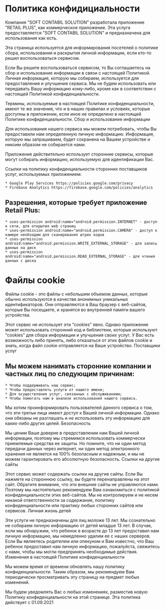 
# Политика конфидициальности

Компания "SOFT CONTABIL SOLUTION" разработала приложение "RETAIL PLUS", как коммерческое приложение. Эта услуга предоставляется "SOFT CONTABIL SOLUTION" и предназначена для использования как есть.

Эта страница используется для информирования посетелей о политике сбора, использования и раскрытия личной информации, если кто-то решил воспользоваться сервисом.

Если Вы решите воспользоваться сервисом, то Вы соглашаетесь на сбор и использование информации в связи с настоящей Политикой. Личная информация, которую мы собираем, используется для предоставления и улучшения сервиса. Мы не будем использовать или передавать Вашу информацию кому-либо, кроме как в соответствии с настоящей Политикой конфиденциальности.

Термины, используемые в настоящей Политике конфиденциальности, имеют те же значения, что и в наших правилах и условиях, которые доступны в приложении, если иное не определено в настоящей Политике конфиденциальности.
Сбор и использование информации

Для использования нашего сервиса мы можем потребовать, чтобы Вы предоставили нам определенную личную информацию. Информация, которую мы запрашиваем, будет сохранена на Вашем устройстве и никоим образом не собирается нами.

Приложение действительно использует сторонние сервисы, которые могут собирать информацию, используемую для идентификации Вас.

Ссылки на политику конфиденциальности сторонних поставщиков услуг, используемых приложением:

    * Google Play Services https://policies.google.com/privacy
    * Firebase Analytics https://firebase.google.com/policies/analytics

## Разрешения, которые требует приложение Retail Plus:

    * uses-permission android:name="android.permission.INTERNET" - доступ к сети, для открытия web страниц
    * uses-permission android:name="android.permission.CAMERA" - доступ к камере необходим для сканирования штрих кодов
    * uses-permission android:name="android.permission.WRITE_EXTERNAL_STORAGE" - для запись данных на диск
    * uses-permission android:name="android.permission.READ_EXTERNAL_STORAGE" - для чтения данных с диска

# Файлы cookie

Файлы cookie - это файлы с небольшим объемом данных, которые обычно используются в качестве анонимных уникальных идентификаторов. Они отправляются в Ваш браузер с веб-сайтов, которые Вы посещаете, и хранятся во внутренней памяти вашего устройства.

Этот сервис не использует эти “cookies” явно. Однако приложение может использовать сторонний код и библиотеки, которые используют “cookies” для сбора информации и улучшения своих услуг. У Вас есть возможность либо принять, либо отказаться от этих файлов cookie и знать, когда файл cookie отправляется на Ваше устройство.
Поставщики услуг

## Мы можем нанимать сторонние компании и частных лиц по следующим причинам:

    * Чтобы поддерживать наш сервис;
    * Чтобы предоставлять услуги от нашего имени;
    * Для осуществления услуг, связанных с обслуживанием;
    * Чтобы помогать нам в анализе использования нашего сервиса.

Мы хотим проинформировать пользователей данного сервиса о том, что эти третьи лица имеют доступ к Вашей личной информации. Однако они обязаны не разглашать и не использовать эту информацию для каких-либо других целей.
Безопасность

Мы ценим Ваше доверие в предоставлении нам Вашей личной информации, поэтому мы стремимся использовать коммерчески приемлемые средства ее защиты. Но помните, что ни один метод передачи данных через интернет, ни один метод электронного хранения не является на 100% безопасным и надежным, и мы не можем гарантировать его абсолютную безопасность.
Ссылки на другие сайты

Этот сервис может содержать ссылки на другие сайты. Если Вы нажмете на стороннюю ссылку, вы будете перенаправлены на этот сайт. Обратите внимание, что эти внешние сайты не управляются нами. Поэтому мы настоятельно рекомендуем Вам ознакомиться с политикой конфиденциальности этих веб-сайтов. Мы не контролируем и не несем никакой ответственности за содержание, политику конфиденциальности или практику любых сторонних сайтов или сервисов.
Личная жизнь детей

Эти услуги не предназначены для лиц моложе 13 лет. Мы сознательно не собираем личную информацию от детей младше 13 лет. В случае, если мы обнаружим, что ребенок в возрасте до 13 лет предоставил нам личную информацию, мы немедленно удалим ее с наших серверов. Если Вы являетесь родителем или опекуном и Вам известно, что Ваш ребенок предоставил нам личную информацию, пожалуйста, свяжитесь с нами, чтобы мы могли предпринять необходимые действия.
Изменения в настоящей Политике конфиденциальности

Мы можем время от времени обновлять нашу политику конфиденциальности. Таким образом, мы рекомендуем Вам периодически просматривать эту страницу на предмет любых изменений.

Мы будем уведомлять Вас о любых изменениях, разместив новую Политику конфиденциальности на этой странице.
Эта политика действует с 01.09.2021
